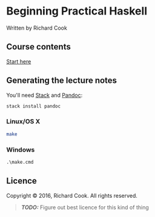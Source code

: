 # Beginning Practical Haskell

Written by Richard Cook

## Course contents

[Start here](index.md)

## Generating the lecture notes

You'll need [Stack][stack] and [Pandoc][pandoc]:

```bash
stack install pandoc
```

### Linux/OS X

```bash
make
```

### Windows

```cmd
.\make.cmd
```

## Licence

Copyright &copy; 2016, Richard Cook. All rights reserved.

> ***TODO:***
> Figure out best licence for this kind of thing

[pandoc]: http://pandoc.org/
[stack]: https://docs.haskellstack.org/

